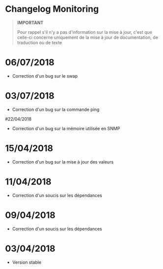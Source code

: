 # Changelog Monitoring

>**IMPORTANT**
>
>Pour rappel s'il n'y a pas d'information sur la mise à jour, c'est que celle-ci concerne uniquement de la mise à jour de documentation, de traduction ou de texte

# 06/07/2018

- Correction d'un bug sur le swap

# 03/07/2018

- Correction d'un bug sur la commande ping

#22/04/2018

- Correction d'un bug sur la mémoire utilisée en SNMP

# 15/04/2018

- Correction d'un bug sur la mise à jour des valeurs

# 11/04/2018

- Correction d'un soucis sur les dépendances

# 09/04/2018

- Correction d'un soucis sur les dépendances

# 03/04/2018

- Version stable
